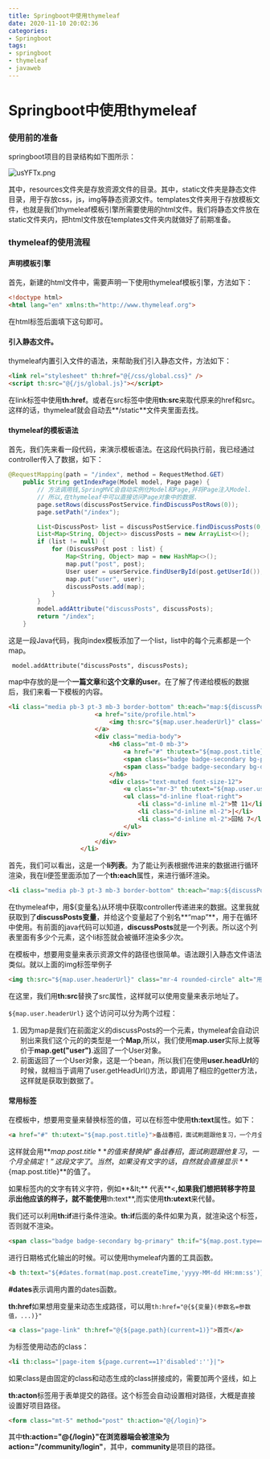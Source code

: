 ```yaml
---
title: Springboot中使用thymeleaf
date: 2020-11-10 20:02:36
categories:
- Springboot
tags:
- springboot
- thymeleaf
- javaweb
---
```


# Springboot中使用thymeleaf

### 使用前的准备

springboot项目的目录结构如下图所示：

![usYFTx.png](https://s2.ax1x.com/2019/10/05/usYFTx.png)

其中，resources文件夹是存放资源文件的目录。其中，static文件夹是静态文件目录，用于存放css，js，img等静态资源文件。templates文件夹用于存放模板文件，也就是我们thymeleaf模板引擎所需要使用的html文件。我们将静态文件放在static文件夹内，把html文件放在templates文件夹内就做好了前期准备。

### thymeleaf的使用流程 

#### 声明模板引擎

首先，新建的html文件中，需要声明一下使用thymeleaf模板引擎，方法如下：

```html
<!doctype html>
<html lang="en" xmlns:th="http://www.thymeleaf.org">
```

在html标签后面填下这句即可。

#### 引入静态文件。

thymeleaf内置引入文件的语法，来帮助我们引入静态文件，方法如下：

```html
<link rel="stylesheet" th:href="@{/css/global.css}" />
<script th:src="@{/js/global.js}"></script>
```

在link标签中使用**th:href**。或者在src标签中使用**th:src**来取代原来的href和src。这样的话，thymeleaf就会自动去**/static**文件夹里面去找。

#### thymeleaf的模板语法

首先，我们先来看一段代码，来演示模板语法。在这段代码执行前，我已经通过controller传入了数据，如下：

```java
@RequestMapping(path = "/index", method = RequestMethod.GET)
    public String getIndexPage(Model model, Page page) {
        // 方法调用钱,SpringMVC会自动实例化Model和Page,并将Page注入Model.
        // 所以,在thymeleaf中可以直接访问Page对象中的数据.
        page.setRows(discussPostService.findDiscussPostRows(0));
        page.setPath("/index");

        List<DiscussPost> list = discussPostService.findDiscussPosts(0, page.getOffset(), page.getLimit());
        List<Map<String, Object>> discussPosts = new ArrayList<>();
        if (list != null) {
            for (DiscussPost post : list) {
                Map<String, Object> map = new HashMap<>();
                map.put("post", post);
                User user = userService.findUserById(post.getUserId());
                map.put("user", user);
                discussPosts.add(map);
            }
        }
        model.addAttribute("discussPosts", discussPosts);
        return "/index";
    }
```

这是一段Java代码，我向index模板添加了一个list，list中的每个元素都是一个map。

` model.addAttribute("discussPosts", discussPosts);`

map中存放的是一个**一篇文章**和**这个文章的user**。在了解了传递给模板的数据后，我们来看一下模板的内容。

```html
<li class="media pb-3 pt-3 mb-3 border-bottom" th:each="map:${discussPosts}">
						<a href="site/profile.html">
							<img th:src="${map.user.headerUrl}" class="mr-4 rounded-circle" alt="用户头像" style="width:50px;height:50px;">
						</a>
						<div class="media-body">
							<h6 class="mt-0 mb-3">
								<a href="#" th:utext="${map.post.title}">备战春招，面试刷题跟他复习，一个月全搞定！</a>
								<span class="badge badge-secondary bg-primary" th:if="${map.post.type==1}">置顶</span>
								<span class="badge badge-secondary bg-danger" th:if="${map.post.status==1}">精华</span>
							</h6>
							<div class="text-muted font-size-12">
								<u class="mr-3" th:utext="${map.user.username}">寒江雪</u> 发布于 <b th:text="${#dates.format(map.post.createTime,'yyyy-MM-dd HH:mm:ss')}">2019-04-15 15:32:18</b>
								<ul class="d-inline float-right">
									<li class="d-inline ml-2">赞 11</li>
									<li class="d-inline ml-2">|</li>
									<li class="d-inline ml-2">回帖 7</li>
								</ul>
							</div>
						</div>						
					</li>
```

首先，我们可以看出，这是一个**li列表**。为了能让列表根据传进来的数据进行循环渲染，我在li便签里面添加了一个**th:each**属性，来进行循环渲染。

```html
<li class="media pb-3 pt-3 mb-3 border-bottom" th:each="map:${discussPosts}">
```

在thymeleaf中，用${变量名}从环境中获取controller传递进来的数据。这里我就获取到了**discussPosts变量**，并给这个变量起了个别名**“map”**，用于在循环中使用。有前面的java代码可以知道，**discussPosts**就是一个列表。所以这个列表里面有多少个元素，这个li标签就会被循环渲染多少次。

在模板中，想要用变量来表示资源文件的路径也很简单。语法跟引入静态文件语法类似。就以上面的img标签举例子

```html
<img th:src="${map.user.headerUrl}" class="mr-4 rounded-circle" alt="用户头像" style="width:50px;height:50px;">
```

在这里，我们用**th:src**替换了src属性，这样就可以使用变量来表示地址了。

`${map.user.headerUrl}` 这个访问可以分为两个过程：

1. 因为map是我们在前面定义的discussPosts的一个元素，thymeleaf会自动识别出来我们这个元的的类型是一个**Map**,所以，我们使用**map.user**实际上就等价于**map.get("user")**.返回了一个User对象。
2. 前面返回了一个User对象，这是一个bean，所以我们在使用**user.headUrl**的时候，就相当于调用了user.getHeadUrl()方法，即调用了相应的getter方法，这样就是获取到数据了。



#### 常用标签

在模板中，想要用变量来替换标签的值，可以在标签中使用**th:text**属性。如下：

```html
<a href="#" th:utext="${map.post.title}">备战春招，面试刷题跟他复习，一个月全搞定！</a>
```

这样就会用**${map.post.title}**的值来替换掉“备战春招，面试刷题跟他复习，一个月全搞定！”这段文字了。当然，如果没有文字的话，自然就会直接显示**${map.post.title}**的值了。

如果标签内的文字有转义字符，例如**\&lt;**  代表**<**,如果我们想把转移字符显示出他应该的样子，就不能使用**th:text**,而实使用**th:utext**来代替。

我们还可以利用**th:if**进行条件渲染。**th:if**后面的条件如果为真，就渲染这个标签，否则就不渲染。

```html
<span class="badge badge-secondary bg-primary" th:if="${map.post.type==1}">置顶</span>
```

进行日期格式化输出的时候。可以使用thymeleaf内置的工具函数。

```html
<b th:text="${#dates.format(map.post.createTime,'yyyy-MM-dd HH:mm:ss')}"></b>
```

**#dates**表示调用内置的dates函数。

**th:href**如果想用变量来动态生成路径，可以用` th:href="@{${变量}(参数名=参数值，...)}" `

```html
<a class="page-link" th:href="@{${page.path}(current=1)}">首页</a>
```

为标签使用动态的class：

```html
<li th:class="|page-item ${page.current==1?'disabled':''}|">
```

如果class是由固定的class和动态生成的class拼接成的，需要加两个竖线，如上

**th:acton**标签用于表单提交的路径。这个标签会自动设置相对路径，大概是直接设置好项目路径。

```html
<form class="mt-5" method="post" th:action="@{/login}">
```

其中**th:action="@{/login}"**在浏览器端会被渲染为**action="/community/login"**，其中，**community**是项目的路径。